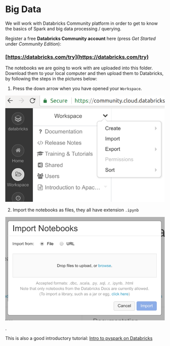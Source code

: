 # Big Data

We will work with Databricks Community platform in order to get to know the basics of Spark and big data processing / querying.

Register a free **Databricks Community account** here (press *Get Started* under *Community Edition*):
### [https://databricks.com/try](https://databricks.com/try)

The notebooks we are going to work with are uploaded into this folder. Download them to your local computer and then upload them to Databricks, by following the steps in the pictures below:

1. Press the down arrow when you have opened your `Workspace`.

![db](imgs/db1.png)

2. Import the notebooks as files, they all have extension `.ipynb`

![db](imgs/db2.png)

.

This is also a good introductory tutorial: [Intro to pyspark on Databricks](https://databricks-prod-cloudfront.cloud.databricks.com/public/4027ec902e239c93eaaa8714f173bcfc/8383153137003323/3949934397605030/1191695088252320/latest.html)
